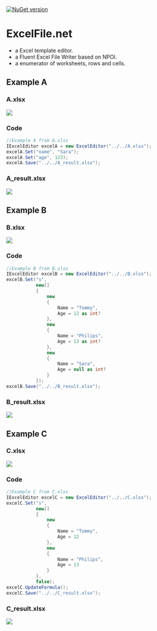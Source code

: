 [![NuGet version](https://badge.fury.io/nu/ExcelFile.net.svg)](https://www.nuget.org/packages/ExcelFile.net)

ExcelFile.net
=============

+ a Excel template editor.
+ a Fluent Excel File Writer based on NPOI.
+ a enumerator of worksheets, rows and cells.


## Example A

### A.xlsx

![](https://raw.githubusercontent.com/plantain-00/ExcelFile.net/master/images/A.PNG)

### Code

```csharp
//Example A from A.xlsx
IExcelEditor excelA = new ExcelEditor("../../A.xlsx");
excelA.Set("name", "Sara");
excelA.Set("age", 123);
excelA.Save("../../A_result.xlsx");
```

### A_result.xlsx

![](https://raw.githubusercontent.com/plantain-00/ExcelFile.net/master/images/A_result.PNG)

## Example B

### B.xlsx

![](https://raw.githubusercontent.com/plantain-00/ExcelFile.net/master/images/B.PNG)

### Code

```csharp
//Example B from B.xlsx
IExcelEditor excelB = new ExcelEditor("../../B.xlsx");
excelB.Set("s",
           new[]
           {
               new
               {
                   Name = "Tommy",
                   Age = 12 as int?
               },
               new
               {
                   Name = "Philips",
                   Age = 13 as int?
               },
               new
               {
                   Name = "Sara",
                   Age = null as int?
               }
           });
excelB.Save("../../B_result.xlsx");
```

### B_result.xlsx

![](https://raw.githubusercontent.com/plantain-00/ExcelFile.net/master/images/B_result.PNG)

## Example C

### C.xlsx

![](https://raw.githubusercontent.com/plantain-00/ExcelFile.net/master/images/C.PNG)

### Code

```csharp
//Example C from C.xlsx
IExcelEditor excelC = new ExcelEditor("../../C.xlsx");
excelC.Set("s",
           new[]
           {
               new
               {
                   Name = "Tommy",
                   Age = 12
               },
               new
               {
                   Name = "Philips",
                   Age = 13
               }
           },
           false);
excelC.UpdateFormula();
excelC.Save("../../C_result.xlsx");
```

### C_result.xlsx

![](https://raw.githubusercontent.com/plantain-00/ExcelFile.net/master/images/C_result.PNG)

